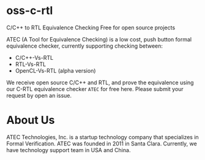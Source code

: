 # oss-c-rtl
C/C++ to RTL Equivalence Checking Free for open source projects

ATEC (A Tool for Equivalence Checking) is a low cost, push button formal equivalence checker, currently supporting checking between:
* C/C++-Vs-RTL
* RTL-Vs-RTL
* OpenCL-Vs-RTL (alpha version)

We receive open source C/C++ and RTL, and prove the equivalence using our C-RTL equivalence checker `ATEC` for free here. Please submit your request by open an issue.

# About Us
ATEC Technologies, Inc. is a startup technology company that specializes in Formal Verification. ATEC was founded in 2011 in Santa Clara. Currently, we have technology support team in USA and China.
